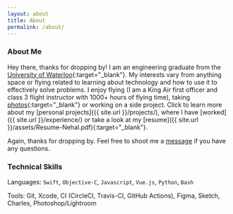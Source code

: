 ```yaml
---
layout: about
title: About
permalink: /about/
---
```

### About Me

Hey there, thanks for dropping by! I am an engineering graduate from the [University of Waterloo][uw-syde]{:target="_blank"}. My interests vary from anything space or flying related to learning about technology and how to use it to effectively solve problems. I enjoy flying (I am a King Air first officer and class 3 flight instructor with 1000+ hours of flying time), taking [photos][instagram]{:target="_blank"} or working on a side project. Click to learn more about my [personal projects]({{ site.url }}/projects/), where I have [worked]({{ site.url }}/experience/) or take a look at my [resume]({{ site.url }}/assets/Resume-Nehal.pdf){:target="_blank"}.

Again, thanks for dropping by. Feel free to shoot me a [message](mailto:{{site.email}}) if you have any questions.

### Technical Skills

Languages: `Swift`, `Objective-C`, `Javascript`, `Vue.js`, `Python`, `Bash`

Tools: Git, Xcode, CI (CircleCI, Travis-CI, GitHub Actions), Figma, Sketch, Charles, Photoshop/Lightroom

[uw-syde]: https://uwaterloo.ca/systems-design-engineering/
[instagram]: https://www.instagram.com/nkanetka
